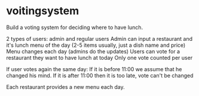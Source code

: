 # voitingsystem

Build a voting system for deciding where to have lunch.

2 types of users: admin and regular users
Admin can input a restaurant and it's lunch menu of the day (2-5 items usually, just a dish name and price)
Menu changes each day (admins do the updates)
Users can vote for a restaurant they want to have lunch at today
Only one vote counted per user

If user votes again the same day:
If it is before 11:00 we assume that he changed his mind.
If it is after 11:00 then it is too late, vote can't be changed

Each restaurant provides a new menu each day.
